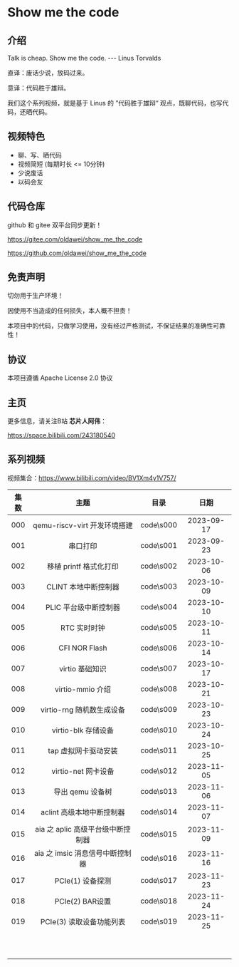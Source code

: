 # Show me the code

## 介绍

Talk is cheap. Show me the code. --- Linus Torvalds

直译：废话少说，放码过来。

意译：代码胜于雄辩。

我们这个系列视频，就是基于 Linus 的 ”代码胜于雄辩“ 观点，既聊代码，也写代码，还晒代码。



## 视频特色

- 聊、写、晒代码
- 视频简短  (每期时长 <= 10分钟)
- 少说废话 
- 以码会友



## 代码仓库

github 和 gitee 双平台同步更新！

https://gitee.com/oldawei/show_me_the_code

https://github.com/oldawei/show_me_the_code



## 免责声明

切勿用于生产环境！

因使用不当造成的任何损失，本人概不担责！

本项目中的代码，只做学习使用，没有经过严格测试，不保证结果的准确性可靠性！



## 协议

本项目遵循 Apache License 2.0 协议



## 主页

更多信息，请关注B站 **芯片人阿伟**：

https://space.bilibili.com/243180540



## 系列视频

视频集合：https://www.bilibili.com/video/BV1Xm4y1V757/

| 集数 |               主题                |   目录    |    日期    |
| :--: | :-------------------------------: | :-------: | :--------: |
| 000  |   qemu-riscv-virt 开发环境搭建    | code\s000 | 2023-09-17 |
| 001  |             串口打印              | code\s001 | 2023-09-23 |
| 002  |      移植 printf 格式化打印       | code\s002 | 2023-10-06 |
| 003  |       CLINT 本地中断控制器        | code\s003 | 2023-10-09 |
| 004  |       PLIC 平台级中断控制器       | code\s004 | 2023-10-10 |
| 005  |           RTC 实时时钟            | code\s005 | 2023-10-11 |
| 006  |           CFI NOR Flash           | code\s006 | 2023-10-14 |
| 007  |          virtio 基础知识          | code\s007 | 2023-10-17 |
| 008  |         virtio-mmio 介绍          | code\s008 | 2023-10-21 |
| 009  |     virtio-rng 随机数生成设备     | code\s009 | 2023-10-23 |
| 010  |        virtio-blk 存储设备        | code\s010 | 2023-10-24 |
| 011  |       tap 虚拟网卡驱动安装        | code\s011 | 2023-10-25 |
| 012  |        virtio-net 网卡设备        | code\s012 | 2023-11-05 |
| 013  |         导出 qemu 设备树          | code\s013 | 2023-11-06 |
| 014  |     aclint 高级本地中断控制器     | code\s014 | 2023-11-07 |
| 015  | aia 之 aplic 高级平台级中断控制器 | code\s015 | 2023-11-09 |
| 016  |  aia 之 imsic 消息信号中断控制器  | code\s016 | 2023-11-16 |
| 017  |         PCIe(1) 设备探测          | code\s017 | 2023-11-23 |
| 018  |          PCIe(2) BAR设置          | code\s018 | 2023-11-24 |
| 019  |     PCIe(3) 读取设备功能列表      | code\s019 | 2023-11-25 |
|      |                                   |           |            |
|      |                                   |           |            |
|      |                                   |           |            |
|      |                                   |           |            |
|      |                                   |           |            |
|      |                                   |           |            |
|      |                                   |           |            |
|      |                                   |           |            |
|      |                                   |           |            |
|      |                                   |           |            |




